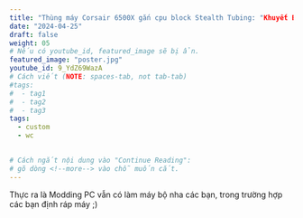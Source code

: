 ```yaml
---
title: "Thùng máy Corsair 6500X gắn cpu block Stealth Tubing: "Khuyết Bạch"
date: "2024-04-25"
draft: false
weight: 05
# Nếu có youtube_id, featured_image sẽ bị ẩn.
featured_image: "poster.jpg"
youtube_id: 9_YdZ69WazA
# Cách viết (NOTE: spaces-tab, not tab-tab)
#tags:
#  - tag1
#  - tag2
#  - tag3
tags:
  - custom
  - wc
 

# Cách ngắt nội dung vào "Continue Reading":
# gõ dòng <!--more--> vào chỗ muốn cắt.
---
```

Thực ra là Modding PC vẫn có làm máy bộ nha các bạn, trong trường hợp các bạn định ráp máy ;)